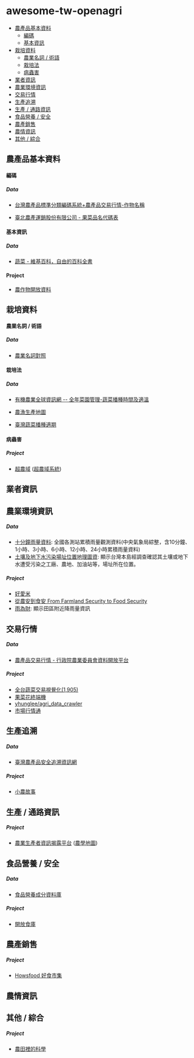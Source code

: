 # awesome-tw-openagri

- [農產品基本資料](#農產品基本資料)
  - [編碼](#編碼)
  - [基本資訊](#基本資訊)
- [栽培資料](#栽培資料)
  - [農業名詞 / 術語](#農業名詞--術語)
  - [栽培法](#栽培法)
  - [病蟲害](#病蟲害)
- [業者資訊](#業者資訊)
- [農業環境資訊](#農業環境資訊)
- [交易行情](#交易行情)
- [生產追溯](#生產追溯)
- [生產 / 通路資訊](#生產--通路資訊)
- [食品營養 / 安全](#食品營養--安全)
- [農產銷售](#農產銷售)
- [農情資訊](#農情資訊)
- [其他 / 綜合](#其他--綜合)

## 農產品基本資料

#### 編碼

##### Data

* [台灣農產品標準分類編碼系統+農產品交易行情-作物名稱](https://docs.google.com/spreadsheets/d/1q6YAHl9Vm1j5pJTkz-9ftXfH3Jv3uXqjW_nt9puD6H0/edit#gid=149857196)

* [臺北農產運銷股份有限公司 - 果菜品名代碼表](https://docs.google.com/spreadsheets/d/17NT5YsF1_0KG26bCjVn-vZ7x3SURLmYcXhC_nHmAgFk/edit?usp=sharing)

#### 基本資訊

##### Data

* [蔬菜 - 維基百科，自由的百科全書](https://zh.wikipedia.org/wiki/%E8%94%AC%E8%8F%9C#.E7.A7.8D.E7.B1.BB)

#### Project

* [農作物開放資料](https://g0v.hackpad.com/temp-kCmdNxq7RUe)

## 栽培資料

#### 農業名詞 / 術語

##### Data

* [農業名詞對照](https://docs.google.com/spreadsheets/d/1ZFg2igdeSVOpUGFULKxU0DPxvhp1ZnNg0RdMlTv96oM/edit?usp=sharing)

#### 栽培法

##### Data

* [有機農業全球資訊網 -- 全年菜園管理-蔬菜播種時間及適溫 ](http://info.organic.org.tw/supergood/front/bin/ptdetail.phtml?Part=22-2&PreView=1)

* [農漁生產地圖](http://kmweb.coa.gov.tw/jigsaw2010/Index.aspx)

* [臺灣蔬菜播種適期](https://docs.google.com/spreadsheets/d/1bKjX-HfvP-VkEjNE7hFXHY20jsa3igi3WlrU6zoyHCA/edit?usp=sharing)

#### 病蟲害

##### Project

* [超農域](https://g0v.hackpad.com/ep/group/tg4zk2ixiDn) ([超農域系統](http://g0v.github.io/agriculture/pesticide/usages/))

## 業者資訊

## 農業環境資訊

##### Data

* [十分鐘雨量資料](http://opendata.epa.gov.tw/Data/Contents/RainTenMin/): 全國各測站累積雨量觀測資料(中央氣象局綜整，含10分鐘、1小時、3小時、6小時、12小時、24小時累積雨量資料)
* [土壤及地下水污染場址位置地理圖資](http://opendata.epa.gov.tw/Data/GeoDetails/GISP24/): 顯示台灣本島經調查確認其土壤或地下水遭受污染之工廠、農地、加油站等，場址所在位置。

##### Project

* [好愛米](http://cft.okfn.tw/content/good-rice.html)
* [從農安到食安 From Farmland Security to Food Security](https://dsp.hackpad.com/-From-Farmland-Security-to-Food-Security-KlgvSxg3Egi)
* [雨為財](http://odrain.devdon.com/home): 顯示田區附近降雨量資訊

## 交易行情

##### Data

* [農產品交易行情 - 行政院農業委員會資料開放平台](http://data.coa.gov.tw/Query/ServiceDetail.aspx?id=037)

##### Project

* [全台蔬菜交易視覺化(1,905)](http://muyueh.com/30/veggieprice/ggplot2/)
* [果菜花終端機](http://muyueh.com/30/veggie_c/list.html)
* [yhunglee/agri_data_crawler](https://github.com/yhunglee/agri_data_crawler)
* [市場行情通](http://www.markettrade.com.tw/)

## 生產追溯

##### Data

* [臺灣農產品安全追溯資訊網](http://taft.coa.gov.tw/)

##### Project

* [小農故事](http://g0v.github.io/farmers/public/index.html)

## 生產 / 通路資訊

##### Project

* [農業生產者資訊揭露平台](https://g0v.hackpad.com/gvkD1y2n6vg) ([農學地圖](http://g0v.github.io/farmer/))

## 食品營養 / 安全

##### Data

* [食品營養成分資料庫](https://consumer.fda.gov.tw/Food/TFND.aspx?nodeID=178)

##### Project

* [開放食庫](http://cft.okfn.tw/content/open-food.html)

## 農產銷售

##### Project

* [Howsfood 好食市集](http://g0v.github.io/howsfood-mockup/public/)

## 農情資訊

## 其他 / 綜合

##### Project

* [農田裡的科學](https://openlabtaipei.hackpad.com/FhTATL8IGga)
